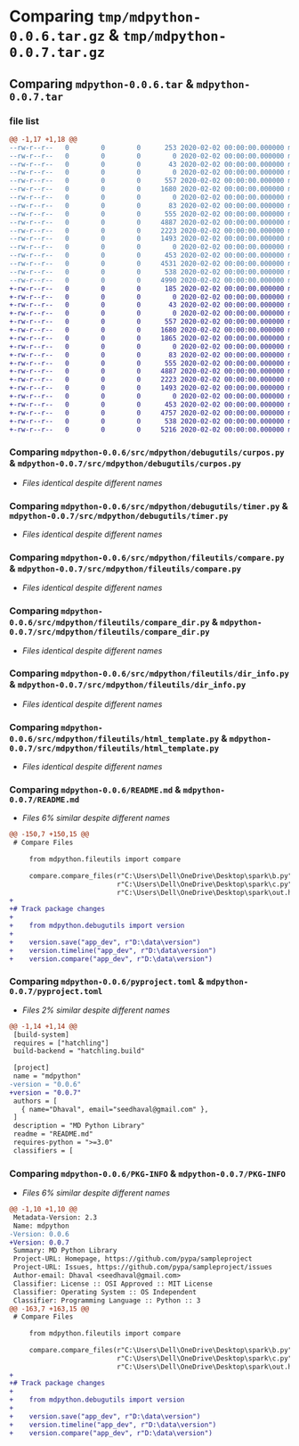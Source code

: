 # Comparing `tmp/mdpython-0.0.6.tar.gz` & `tmp/mdpython-0.0.7.tar.gz`

## Comparing `mdpython-0.0.6.tar` & `mdpython-0.0.7.tar`

### file list

```diff
@@ -1,17 +1,18 @@
--rw-r--r--   0        0        0      253 2020-02-02 00:00:00.000000 mdpython-0.0.6/hello_world.py
--rw-r--r--   0        0        0        0 2020-02-02 00:00:00.000000 mdpython-0.0.6/src/mdpython/__init__.py
--rw-r--r--   0        0        0       43 2020-02-02 00:00:00.000000 mdpython-0.0.6/src/mdpython/example.py
--rw-r--r--   0        0        0        0 2020-02-02 00:00:00.000000 mdpython-0.0.6/src/mdpython/debugutils/__init__.py
--rw-r--r--   0        0        0      557 2020-02-02 00:00:00.000000 mdpython-0.0.6/src/mdpython/debugutils/curpos.py
--rw-r--r--   0        0        0     1680 2020-02-02 00:00:00.000000 mdpython-0.0.6/src/mdpython/debugutils/timer.py
--rw-r--r--   0        0        0        0 2020-02-02 00:00:00.000000 mdpython-0.0.6/src/mdpython/fileutils/__init__.py
--rw-r--r--   0        0        0       83 2020-02-02 00:00:00.000000 mdpython-0.0.6/src/mdpython/fileutils/cleanup.py
--rw-r--r--   0        0        0      555 2020-02-02 00:00:00.000000 mdpython-0.0.6/src/mdpython/fileutils/compare.py
--rw-r--r--   0        0        0     4887 2020-02-02 00:00:00.000000 mdpython-0.0.6/src/mdpython/fileutils/compare_dir.py
--rw-r--r--   0        0        0     2223 2020-02-02 00:00:00.000000 mdpython-0.0.6/src/mdpython/fileutils/dir_info.py
--rw-r--r--   0        0        0     1493 2020-02-02 00:00:00.000000 mdpython-0.0.6/src/mdpython/fileutils/html_template.py
--rw-r--r--   0        0        0        0 2020-02-02 00:00:00.000000 mdpython-0.0.6/src/mdpython/uiutils/__init__.py
--rw-r--r--   0        0        0      453 2020-02-02 00:00:00.000000 mdpython-0.0.6/src/mdpython/uiutils/menu_based_app.py
--rw-r--r--   0        0        0     4531 2020-02-02 00:00:00.000000 mdpython-0.0.6/README.md
--rw-r--r--   0        0        0      538 2020-02-02 00:00:00.000000 mdpython-0.0.6/pyproject.toml
--rw-r--r--   0        0        0     4990 2020-02-02 00:00:00.000000 mdpython-0.0.6/PKG-INFO
+-rw-r--r--   0        0        0      185 2020-02-02 00:00:00.000000 mdpython-0.0.7/hello_world.py
+-rw-r--r--   0        0        0        0 2020-02-02 00:00:00.000000 mdpython-0.0.7/src/mdpython/__init__.py
+-rw-r--r--   0        0        0       43 2020-02-02 00:00:00.000000 mdpython-0.0.7/src/mdpython/example.py
+-rw-r--r--   0        0        0        0 2020-02-02 00:00:00.000000 mdpython-0.0.7/src/mdpython/debugutils/__init__.py
+-rw-r--r--   0        0        0      557 2020-02-02 00:00:00.000000 mdpython-0.0.7/src/mdpython/debugutils/curpos.py
+-rw-r--r--   0        0        0     1680 2020-02-02 00:00:00.000000 mdpython-0.0.7/src/mdpython/debugutils/timer.py
+-rw-r--r--   0        0        0     1865 2020-02-02 00:00:00.000000 mdpython-0.0.7/src/mdpython/debugutils/version.py
+-rw-r--r--   0        0        0        0 2020-02-02 00:00:00.000000 mdpython-0.0.7/src/mdpython/fileutils/__init__.py
+-rw-r--r--   0        0        0       83 2020-02-02 00:00:00.000000 mdpython-0.0.7/src/mdpython/fileutils/cleanup.py
+-rw-r--r--   0        0        0      555 2020-02-02 00:00:00.000000 mdpython-0.0.7/src/mdpython/fileutils/compare.py
+-rw-r--r--   0        0        0     4887 2020-02-02 00:00:00.000000 mdpython-0.0.7/src/mdpython/fileutils/compare_dir.py
+-rw-r--r--   0        0        0     2223 2020-02-02 00:00:00.000000 mdpython-0.0.7/src/mdpython/fileutils/dir_info.py
+-rw-r--r--   0        0        0     1493 2020-02-02 00:00:00.000000 mdpython-0.0.7/src/mdpython/fileutils/html_template.py
+-rw-r--r--   0        0        0        0 2020-02-02 00:00:00.000000 mdpython-0.0.7/src/mdpython/uiutils/__init__.py
+-rw-r--r--   0        0        0      453 2020-02-02 00:00:00.000000 mdpython-0.0.7/src/mdpython/uiutils/menu_based_app.py
+-rw-r--r--   0        0        0     4757 2020-02-02 00:00:00.000000 mdpython-0.0.7/README.md
+-rw-r--r--   0        0        0      538 2020-02-02 00:00:00.000000 mdpython-0.0.7/pyproject.toml
+-rw-r--r--   0        0        0     5216 2020-02-02 00:00:00.000000 mdpython-0.0.7/PKG-INFO
```

### Comparing `mdpython-0.0.6/src/mdpython/debugutils/curpos.py` & `mdpython-0.0.7/src/mdpython/debugutils/curpos.py`

 * *Files identical despite different names*

### Comparing `mdpython-0.0.6/src/mdpython/debugutils/timer.py` & `mdpython-0.0.7/src/mdpython/debugutils/timer.py`

 * *Files identical despite different names*

### Comparing `mdpython-0.0.6/src/mdpython/fileutils/compare.py` & `mdpython-0.0.7/src/mdpython/fileutils/compare.py`

 * *Files identical despite different names*

### Comparing `mdpython-0.0.6/src/mdpython/fileutils/compare_dir.py` & `mdpython-0.0.7/src/mdpython/fileutils/compare_dir.py`

 * *Files identical despite different names*

### Comparing `mdpython-0.0.6/src/mdpython/fileutils/dir_info.py` & `mdpython-0.0.7/src/mdpython/fileutils/dir_info.py`

 * *Files identical despite different names*

### Comparing `mdpython-0.0.6/src/mdpython/fileutils/html_template.py` & `mdpython-0.0.7/src/mdpython/fileutils/html_template.py`

 * *Files identical despite different names*

### Comparing `mdpython-0.0.6/README.md` & `mdpython-0.0.7/README.md`

 * *Files 6% similar despite different names*

```diff
@@ -150,7 +150,15 @@
 # Compare Files
 
     from mdpython.fileutils import compare
     
     compare.compare_files(r"C:\Users\Dell\OneDrive\Desktop\spark\b.py",
                           r"C:\Users\Dell\OneDrive\Desktop\spark\c.py",
                           r"C:\Users\Dell\OneDrive\Desktop\spark\out.html")
+
+# Track package changes
+
+    from mdpython.debugutils import version
+    
+    version.save("app_dev", r"D:\data\version")
+    version.timeline("app_dev", r"D:\data\version")
+    version.compare("app_dev", r"D:\data\version")
```

### Comparing `mdpython-0.0.6/pyproject.toml` & `mdpython-0.0.7/pyproject.toml`

 * *Files 2% similar despite different names*

```diff
@@ -1,14 +1,14 @@
 [build-system]
 requires = ["hatchling"]
 build-backend = "hatchling.build"
 
 [project]
 name = "mdpython"
-version = "0.0.6"
+version = "0.0.7"
 authors = [
   { name="Dhaval", email="seedhaval@gmail.com" },
 ]
 description = "MD Python Library"
 readme = "README.md"
 requires-python = ">=3.0"
 classifiers = [
```

### Comparing `mdpython-0.0.6/PKG-INFO` & `mdpython-0.0.7/PKG-INFO`

 * *Files 6% similar despite different names*

```diff
@@ -1,10 +1,10 @@
 Metadata-Version: 2.3
 Name: mdpython
-Version: 0.0.6
+Version: 0.0.7
 Summary: MD Python Library
 Project-URL: Homepage, https://github.com/pypa/sampleproject
 Project-URL: Issues, https://github.com/pypa/sampleproject/issues
 Author-email: Dhaval <seedhaval@gmail.com>
 Classifier: License :: OSI Approved :: MIT License
 Classifier: Operating System :: OS Independent
 Classifier: Programming Language :: Python :: 3
@@ -163,7 +163,15 @@
 # Compare Files
 
     from mdpython.fileutils import compare
     
     compare.compare_files(r"C:\Users\Dell\OneDrive\Desktop\spark\b.py",
                           r"C:\Users\Dell\OneDrive\Desktop\spark\c.py",
                           r"C:\Users\Dell\OneDrive\Desktop\spark\out.html")
+
+# Track package changes
+
+    from mdpython.debugutils import version
+    
+    version.save("app_dev", r"D:\data\version")
+    version.timeline("app_dev", r"D:\data\version")
+    version.compare("app_dev", r"D:\data\version")
```

